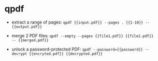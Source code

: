 # qpdf

- extract a range of pages:
`qpdf {{input.pdf}} --pages . {{1-10}} -- {{output.pdf}}`

- merge 2 PDF files:
`qpdf --empty --pages {{file1.pdf}} {{file2.pdf}} -- {{merged.pdf}}`

- unlock a password-protected PDF:
`qpdf --password={{password}} --decrypt {{encryted.pdf}} {{decrypted.pdf}}`
